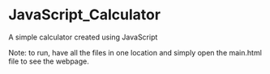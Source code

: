 # JavaScript_Calculator
A simple calculator created using JavaScript

Note: to run, have all the files in one location and simply open the main.html file to see the webpage.
